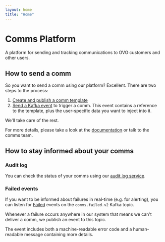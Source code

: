 ```yaml
---
layout: home
title: "Home"
---
```


# Comms Platform

A platform for sending and tracking communications to OVO customers and other users.

## How to send a comm

So you want to send a comm using our platform? Excellent. There are two steps to the process:

1. [Create and publish a comm template](docs/templates.html)
2. [Send a Kafka event](docs/events.html) to trigger a comm. This event contains a reference to the template, plus the user-specific data you want to inject into it.

We'll take care of the rest.

For more details, please take a look at the [documentation](docs/) or talk to the comms team.

## How to stay informed about your comms

### Audit log

You can check the status of your comms using our [audit log service](https://audit-log.ovo-comms.co.uk/).

### Failed events

If you want to be informed about failures in real-time (e.g. for alerting), you can listen for [Failed](https://github.com/ovotech/comms-kafka-messages/blob/master/src/main/scala/com/ovoenergy/comms/model/FailedV2.scala) events on the `comms.failed.v2` Kafka topic. 

Whenever a failure occurs anywhere in our system that means we can't deliver a comm, we publish an event to this topic. 

The event includes both a machine-readable error code and a human-readable message containing more details.
